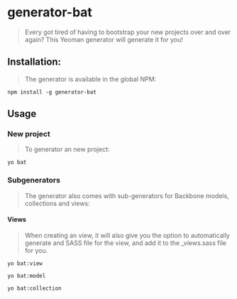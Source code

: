 # generator-bat
> Every got tired of having to bootstrap your new projects over and over again? This Yeoman generator will generate it for you!

## Installation:
> The generator is available in the global NPM:
```shell
npm install -g generator-bat 
```

## Usage
### New project
> To generator an new project:

```shell
yo bat
```

### Subgenerators
>The generator also comes with sub-generators for Backbone models, collections and views:

#### Views
> When creating an view, it will also give you the option to automatically generate and SASS
file for the view, and add it to the _views.sass file for you. 
```shell
yo bat:view
```

```shell
yo bat:model
```

```shell
yo bat:collection
```



